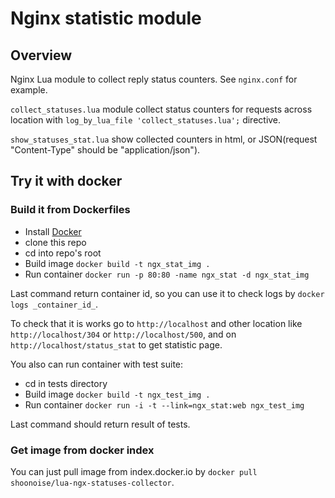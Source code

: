 Nginx statistic module
===================

## Overview

Nginx Lua module to collect reply status counters.
See `nginx.conf` for example.

`collect_statuses.lua` module collect status counters for requests across location with `log_by_lua_file 'collect_statuses.lua';` directive.

`show_statuses_stat.lua` show collected counters in html, or JSON(request "Content-Type" should be "application/json").

## Try it with docker

### Build it from Dockerfiles

* Install [Docker](https://www.docker.io/)
* clone this repo
* cd into repo's root
* Build image `docker build -t ngx_stat_img .`
* Run container `docker run -p 80:80 -name ngx_stat -d ngx_stat_img`

Last command return container id, so you can use it to check logs by `docker logs _container_id_`.

To check that it is works go to `http://localhost` and other location like `http://localhost/304` or `http://localhost/500`,
and on `http://localhost/status_stat` to get statistic page.

You also can run container with test suite:

* cd in tests directory
* Build image `docker build -t ngx_test_img .`
* Run container `docker run -i -t --link=ngx_stat:web ngx_test_img`

Last command should return result of tests.

### Get image from docker index

You can just pull image from index.docker.io by `docker pull  shoonoise/lua-ngx-statuses-collector`.